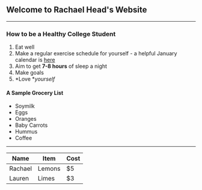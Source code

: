 ## Welcome to Rachael Head's Website

----

### How to be a Healthy College Student

1. Eat well
2. Make a regular exercise schedule for yourself - a helpful January calendar is [here](http://www.blogilates.com/wp-content/uploads/2016/12/Jan-2017-PDF-New.pdf)
3. Aim to get **7-8 hours** of sleep a night
4. Make goals
5. *Love **yourself*

#### A Sample Grocery List

- Soymilk
- Eggs
- Oranges
- Baby Carrots
- Hummus
- Coffee 

-----

   Name  | Item | Cost  
 --- | ---|--- 
 Rachael | Lemons | $5 
 Lauren | Limes | $3 









